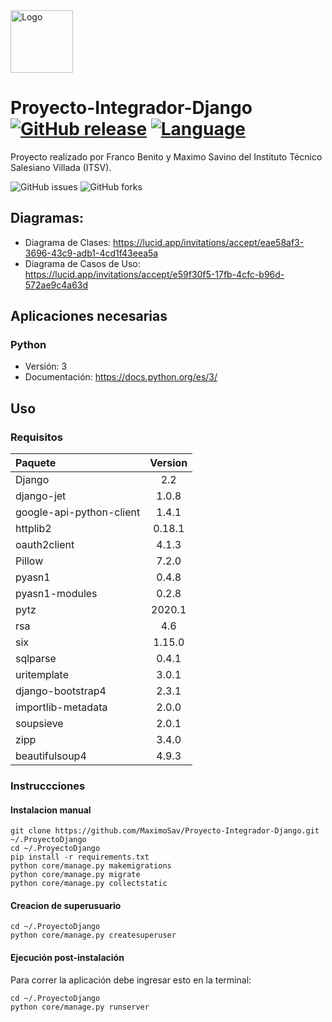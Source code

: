 <img alt="Logo" src="https://i.imgur.com/vt6aCKB.png" width="100" height="100">

# Proyecto-Integrador-Django [![GitHub release](https://img.shields.io/badge/release-none-blue)](https://github.com/MaximoSav/Proyecto-Integrador-Django/releases) [![Language](https://img.shields.io/badge/lang-espa%C3%B1ol%20%2F%20english-yellow)](#)
Proyecto realizado por Franco Benito y Maximo Savino del Instituto Técnico Salesiano Villada (ITSV).
 
<img alt="GitHub issues" src="https://img.shields.io/github/issues/MaximoSav/Proyecto-Integrador-Django?style=for-the-badge&logo=appveyor">
<img alt="GitHub forks" src="https://img.shields.io/github/forks/MaximoSav/Proyecto-Integrador-Django?style=for-the-badge&logo=appveyor">

## Diagramas:
 - Diagrama de Clases: https://lucid.app/invitations/accept/eae58af3-3696-43c9-adb1-4cd1f43eea5a
 - Diagrama de Casos de Uso: https://lucid.app/invitations/accept/e59f30f5-17fb-4cfc-b96d-572ae9c4a63d
## Aplicaciones necesarias
### Python
 - Versión: 3
 - Documentación: https://docs.python.org/es/3/

## Uso
### Requisitos
| Paquete | Version |
|:---|:---:|
| Django| 2.2 |
| django-jet| 1.0.8 |
| google-api-python-client| 1.4.1 |
| httplib2| 0.18.1 |
| oauth2client| 4.1.3 |
| Pillow| 7.2.0 |
| pyasn1| 0.4.8 |
| pyasn1-modules| 0.2.8 |
| pytz| 2020.1 |
| rsa| 4.6 |
| six| 1.15.0 |
| sqlparse| 0.4.1 |
| uritemplate| 3.0.1 |
| django-bootstrap4| 2.3.1 |
| importlib-metadata| 2.0.0 |
| soupsieve| 2.0.1 |
| zipp| 3.4.0 |
| beautifulsoup4| 4.9.3 |

### Instruccciones
#### Instalacion manual

```shell
git clone https://github.com/MaximoSav/Proyecto-Integrador-Django.git ~/.ProyectoDjango
cd ~/.ProyectoDjango
pip install -r requirements.txt
python core/manage.py makemigrations
python core/manage.py migrate
python core/manage.py collectstatic
```

#### Creacion de superusuario

```shell
cd ~/.ProyectoDjango
python core/manage.py createsuperuser
```

#### Ejecución post-instalación

Para correr la aplicación debe ingresar esto en la terminal:

```shell
cd ~/.ProyectoDjango
python core/manage.py runserver
```
